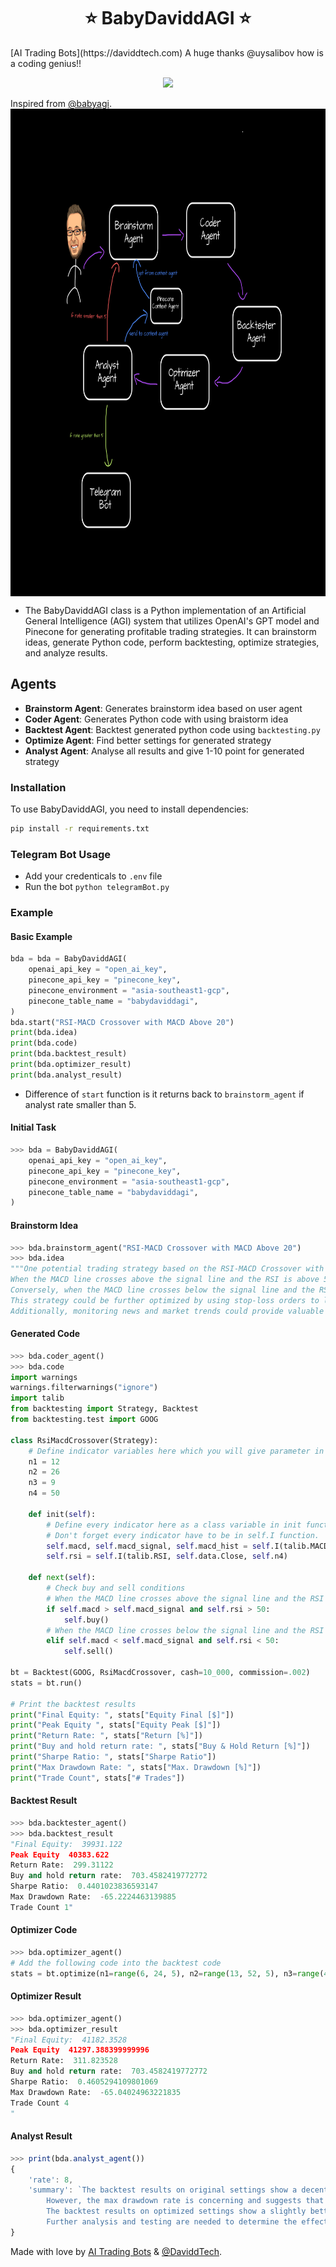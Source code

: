 <h1 align="center">⭐ BabyDaviddAGI ⭐</h1>
[AI Trading Bots](https://daviddtech.com)
A huge thanks @uysalibov how is a coding genius!!

<p align="center">
<img src="https://davidd.tech/wp-content/uploads/2023/04/BABYDavidd.png">
</p>

Inspired from [@babyagi](https://github.com/yoheinakajima/babyagi).
<img align="center" src="./babydaviddagi.png" width=900 height=780>

- The BabyDaviddAGI class is a Python implementation of an Artificial General Intelligence (AGI) system that utilizes OpenAI's GPT model and Pinecone for generating profitable trading strategies. It can brainstorm ideas, generate Python code, perform backtesting, optimize strategies, and analyze results.

## Agents
* **Brainstorm Agent**: Generates brainstorm idea based on user agent
* **Coder Agent**: Generates Python code with using braistorm idea
* **Backtest Agent**: Backtest generated python code using `backtesting.py`
* **Optimize Agent**: Find better settings for generated strategy
* **Analyst Agent**: Analyse all results and give 1-10 point for generated strategy 

### Installation
To use BabyDaviddAGI, you need to install dependencies:
```sh
pip install -r requirements.txt
```

### Telegram Bot Usage
- Add your credenticals to `.env` file
- Run the bot ```python telegramBot.py```

### Example

#### Basic Example
```py
bda = bda = BabyDaviddAGI(
    openai_api_key = "open_ai_key",
    pinecone_api_key = "pinecone_key",
    pinecone_environment = "asia-southeast1-gcp",
    pinecone_table_name = "babydaviddagi",
)
bda.start("RSI-MACD Crossover with MACD Above 20") 
print(bda.idea)
print(bda.code)
print(bda.backtest_result)
print(bda.optimizer_result)
print(bda.analyst_result)
```

- Difference of `start` function is it returns back to `brainstorm_agent` if analyst rate smaller than 5.

#### Initial Task
```py
>>> bda = BabyDaviddAGI(
    openai_api_key = "open_ai_key",
    pinecone_api_key = "pinecone_key",
    pinecone_environment = "asia-southeast1-gcp",
    pinecone_table_name = "babydaviddagi",
)

```

#### Brainstorm Idea
```py
>>> bda.brainstorm_agent("RSI-MACD Crossover with MACD Above 20")
>>> bda.idea
"""One potential trading strategy based on the RSI-MACD Crossover with MACD above 20 could involve identifying stocks with a history of strong momentum and a tendency to trend upward. 
When the MACD line crosses above the signal line and the RSI is above 50, a long position could be taken. 
Conversely, when the MACD line crosses below the signal line and the RSI is below 50, a short position could be taken. 
This strategy could be further optimized by using stop-loss orders to limit potential losses and taking profits at predetermined levels. 
Additionally, monitoring news and market trends could provide valuable insights into potential shifts in stock prices, allowing for quick adjustments to the trading strategy."""
```

#### Generated Code
```py
>>> bda.coder_agent()
>>> bda.code
import warnings
warnings.filterwarnings("ignore")
import talib
from backtesting import Strategy, Backtest
from backtesting.test import GOOG

class RsiMacdCrossover(Strategy):
    # Define indicator variables here which you will give parameter in self.I function.
    n1 = 12
    n2 = 26
    n3 = 9
    n4 = 50
    
    def init(self):
        # Define every indicator here as a class variable in init function. 
        # Don't forget every indicator have to be in self.I function.
        self.macd, self.macd_signal, self.macd_hist = self.I(talib.MACD, self.data.Close, self.n1, self.n2, self.n3)
        self.rsi = self.I(talib.RSI, self.data.Close, self.n4)

    def next(self):
        # Check buy and sell conditions
        # When the MACD line crosses above the signal line and the RSI is above 50, a long position could be taken.
        if self.macd > self.macd_signal and self.rsi > 50:
            self.buy()
        # When the MACD line crosses below the signal line and the RSI is below 50, a short position could be taken.
        elif self.macd < self.macd_signal and self.rsi < 50:
            self.sell()

bt = Backtest(GOOG, RsiMacdCrossover, cash=10_000, commission=.002)
stats = bt.run()

# Print the backtest results
print("Final Equity: ", stats["Equity Final [$]"])
print("Peak Equity ", stats["Equity Peak [$]"])
print("Return Rate: ", stats["Return [%]"])
print("Buy and hold return rate: ", stats["Buy & Hold Return [%]"])
print("Sharpe Ratio: ", stats["Sharpe Ratio"])
print("Max Drawdown Rate: ", stats["Max. Drawdown [%]"])
print("Trade Count", stats["# Trades"])
```

#### Backtest Result
```py
>>> bda.backtester_agent()
>>> bda.backtest_result
"Final Equity:  39931.122 
Peak Equity  40383.622 
Return Rate:  299.31122 
Buy and hold return rate:  703.4582419772772 
Sharpe Ratio:  0.4401023836593147 
Max Drawdown Rate:  -65.2224463139885 
Trade Count 1"
```

#### Optimizer Code
```py
>>> bda.optimizer_agent()
# Add the following code into the backtest code
stats = bt.optimize(n1=range(6, 24, 5), n2=range(13, 52, 5), n3=range(4, 18, 5), n4=range(25, 100, 7))

```

#### Optimizer Result
```py
>>> bda.optimizer_agent()
>>> bda.optimizer_result
"Final Equity:  41182.3528 
Peak Equity  41297.388399999996 
Return Rate:  311.823528 
Buy and hold return rate:  703.4582419772772 
Sharpe Ratio:  0.4605294109801069 
Max Drawdown Rate:  -65.04024963221835 
Trade Count 4
"
```

#### Analyst Result
```js
>>> print(bda.analyst_agent())
{
    'rate': 8, 
    'summary': `The backtest results on original settings show a decent return rate and a positive Sharpe ratio, indicating that the strategy has potential. 
        However, the max drawdown rate is concerning and suggests that the strategy may be risky. 
        The backtest results on optimized settings show a slightly better return rate and Sharpe ratio, but the increase in trade count raises concerns about potential overfitting. 
        Further analysis and testing are needed to determine the effectiveness of this strategy on crypto markets.`
}

```


Made with love by [AI Trading Bots](https://daviddtech.com) & [@DaviddTech](https://www.youtube.com/@DaviddTech).


